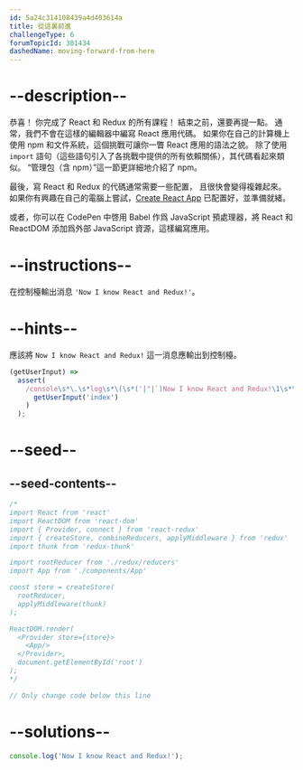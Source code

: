 ```yaml
---
id: 5a24c314108439a4d403614a
title: 從這裏前進
challengeType: 6
forumTopicId: 301434
dashedName: moving-forward-from-here
---
```


# --description--

恭喜！ 你完成了 React 和 Redux 的所有課程！ 結束之前，還要再提一點。 通常，我們不會在這樣的編輯器中編寫 React 應用代碼。 如果你在自己的計算機上使用 npm 和文件系統，這個挑戰可讓你一瞥 React 應用的語法之貌。 除了使用 `import` 語句（這些語句引入了各挑戰中提供的所有依賴關係），其代碼看起來類似。 “管理包（含 npm）”這一節更詳細地介紹了 npm。

最後，寫 React 和 Redux 的代碼通常需要一些配置， 且很快會變得複雜起來。 如果你有興趣在自己的電腦上嘗試，<a href="https://github.com/facebookincubator/create-react-app" target="_blank" rel="nofollow">Create React App</a> 已配置好，並準備就緒。

或者，你可以在 CodePen 中啓用 Babel 作爲 JavaScript 預處理器，將 React 和 ReactDOM 添加爲外部 JavaScript 資源，這樣編寫應用。

# --instructions--

在控制檯輸出消息 `'Now I know React and Redux!'`。

# --hints--

應該將 `Now I know React and Redux!` 這一消息應輸出到控制檯。

```js
(getUserInput) =>
  assert(
    /console\s*\.\s*log\s*\(\s*('|"|`)Now I know React and Redux!\1\s*\)/.test(
      getUserInput('index')
    )
  );
```

# --seed--

## --seed-contents--

```jsx
/*
import React from 'react'
import ReactDOM from 'react-dom'
import { Provider, connect } from 'react-redux'
import { createStore, combineReducers, applyMiddleware } from 'redux'
import thunk from 'redux-thunk'

import rootReducer from './redux/reducers'
import App from './components/App'

const store = createStore(
  rootReducer,
  applyMiddleware(thunk)
);

ReactDOM.render(
  <Provider store={store}>
    <App/>
  </Provider>,
  document.getElementById('root')
);
*/

// Only change code below this line
```

# --solutions--

```jsx
console.log('Now I know React and Redux!');
```
